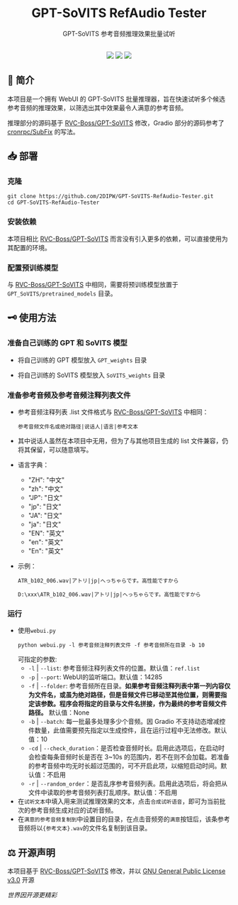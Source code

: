 <div class="title" align=center>
    <h1>GPT-SoVITS RefAudio Tester</h1>
	<div>GPT-SoVITS 参考音频推理效果批量试听</div>
    <br/>
    <p>
        <img src="https://img.shields.io/github/license/2DIPW/GPT-SoVITS-RefAudio-Tester">
    	<img src="https://img.shields.io/badge/python-3.9-blue">
        <img src="https://img.shields.io/github/stars/2DIPW/GPT-SoVITS-RefAudio-Tester?style=social">
        
</div>

## 🚩 简介
本项目是一个拥有 WebUI 的 GPT-SoVITS 批量推理器，旨在快速试听多个候选参考音频的推理效果，以筛选出其中效果最令人满意的参考音频。

推理部分的源码基于 [RVC-Boss/GPT-SoVITS](https://github.com/RVC-Boss/GPT-SoVITS) 修改，Gradio 部分的源码参考了 [cronrpc/SubFix](https://github.com/cronrpc/SubFix) 的写法。

## 📥 部署
### 克隆
```shell
git clone https://github.com/2DIPW/GPT-SoVITS-RefAudio-Tester.git
cd GPT-SoVITS-RefAudio-Tester
```
### 安装依赖
本项目相比 [RVC-Boss/GPT-SoVITS](https://github.com/RVC-Boss/GPT-SoVITS) 而言没有引入更多的依赖，可以直接使用为其配置的环境。

### 配置预训练模型
与 [RVC-Boss/GPT-SoVITS](https://github.com/RVC-Boss/GPT-SoVITS) 中相同，需要将预训练模型放置于 `GPT_SoVITS/pretrained_models` 目录。
## 🗝 使用方法
### 准备自己训练的 GPT 和 SoVITS 模型
- 将自己训练的 GPT 模型放入 `GPT_weights` 目录

- 将自己训练的 SoVITS 模型放入 `SoVITS_weights` 目录
### 准备参考音频及参考音频注释列表文件
- 参考音频注释列表 .list 文件格式与 [RVC-Boss/GPT-SoVITS](https://github.com/RVC-Boss/GPT-SoVITS) 中相同：

    ```
    参考音频文件名或绝对路径|说话人|语言|参考文本
    ```
- 其中说话人虽然在本项目中无用，但为了与其他项目生成的 list 文件兼容，仍将其保留，可以随意填写。

- 语言字典：

  - "ZH": "中文"
  - "zh": "中文"
  - "JP": "日文"
  - "jp": "日文"
  - "JA": "日文"
  - "ja": "日文"
  - "EN": "英文"
  - "en": "英文"
  - "En": "英文"

- 示例：
    ```
    ATR_b102_006.wav|アトリ|jp|へっちゃらです。高性能ですから
    ```
    ```
    D:\xxx\ATR_b102_006.wav|アトリ|jp|へっちゃらです。高性能ですから
    ```
### 运行
- 使用`webui.py`
    ```shell
    python webui.py -l 参考音频注释列表文件 -f 参考音频所在目录 -b 10
    ```
    可指定的参数:
    - `-l` | `--list`: 参考音频注释列表文件的位置。默认值：`ref.list`
    - `-p` | `--port`: WebUI的监听端口。默认值：14285
    - `-f` | `--folder`: 参考音频所在目录。**如果参考音频注释列表中第一列内容仅为文件名，或虽为绝对路径，但是音频文件已移动至其他位置，则需要指定该参数。程序会将指定的目录与文件名拼接，作为最终的参考音频文件路径。** 默认值：None
    - `-b` | `--batch`: 每一批最多处理多少个音频。因 Gradio 不支持动态增减控件数量，此值需要预先指定以生成控件，且在运行过程中无法修改。默认值：10
    - `-cd` | `--check_duration`：是否检查音频时长。启用此选项后，在启动时会检查每条音频时长是否在 3~10s 的范围内，若不在则不会加载。若准备的参考音频中均无时长超过范围的，可不开启此项，以缩短启动时间。默认值：不启用
    - `-r` | `--random_order`：是否乱序参考音频列表。启用此选项后，将会把从文件中读取的参考音频列表打乱顺序。默认值：不启用
- 在`试听文本`中填入用来测试推理效果的文本，点击`合成试听语音`，即可为当前批次的参考音频生成对应的试听音频。
- 在`满意的参考音频复制到`中设置目的目录，在点击音频旁的`满意`按钮后，该条参考音频将以`{参考文本}.wav`的文件名复制到该目录。

## ⚖ 开源声明
本项目基于 [RVC-Boss/GPT-SoVITS](https://github.com/RVC-Boss/GPT-SoVITS) 修改，并以 [GNU General Public License v3.0](https://github.com/2DIPW/GPT-SoVITS-RefAudio-Tester/blob/master/LICENSE) 开源

*世界因开源更精彩*
